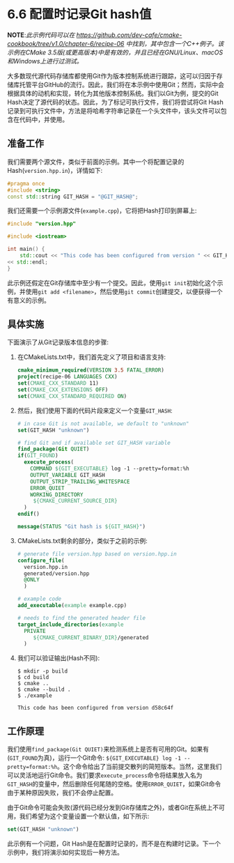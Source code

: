 # 6.6 配置时记录Git hash值

**NOTE**:*此示例代码可以在 https://github.com/dev-cafe/cmake-cookbook/tree/v1.0/chapter-6/recipe-06 中找到，其中包含一个C++例子。该示例在CMake 3.5版(或更高版本)中是有效的，并且已经在GNU/Linux、macOS和Windows上进行过测试。*

大多数现代源代码存储库都使用Git作为版本控制系统进行跟踪，这可以归因于存储库托管平台GitHub的流行。因此，我们将在本示例中使用Git；然而，实际中会根据具体的动机和实现，转化为其他版本控制系统。我们以Git为例，提交的Git Hash决定了源代码的状态。因此，为了标记可执行文件，我们将尝试将Git Hash记录到可执行文件中，方法是将哈希字符串记录在一个头文件中，该头文件可以包含在代码中，并使用。

## 准备工作

我们需要两个源文件，类似于前面的示例。其中一个将配置记录的Hash(`version.hpp.in`)，详情如下:

```c++
#pragma once
#include <string>
const std::string GIT_HASH = "@GIT_HASH@";
```

我们还需要一个示例源文件(`example.cpp`)，它将把Hash打印到屏幕上:

```c++
#include "version.hpp"

#include <iostream>

int main() {
	std::cout << "This code has been configured from version " << GIT_HASH
<< std::endl;
}
```

此示例还假定在Git存储库中至少有一个提交。因此，使用`git init`初始化这个示例，并使用`git add <filename>`，然后使用`git commit`创建提交，以便获得一个有意义的示例。

## 具体实施

下面演示了从Git记录版本信息的步骤:

1. 在CMakeLists.txt中，我们首先定义了项目和语言支持:

   ```cmake
   cmake_minimum_required(VERSION 3.5 FATAL_ERROR)
   project(recipe-06 LANGUAGES CXX)
   set(CMAKE_CXX_STANDARD 11)
   set(CMAKE_CXX_EXTENSIONS OFF)
   set(CMAKE_CXX_STANDARD_REQUIRED ON)
   ```

2. 然后，我们使用下面的代码片段来定义一个变量`GIT_HASH`:

   ```cmake
   # in case Git is not available, we default to "unknown"
   set(GIT_HASH "unknown")
   
   # find Git and if available set GIT_HASH variable
   find_package(Git QUIET)
   if(GIT_FOUND)
     execute_process(
       COMMAND ${GIT_EXECUTABLE} log -1 --pretty=format:%h
       OUTPUT_VARIABLE GIT_HASH
       OUTPUT_STRIP_TRAILING_WHITESPACE
       ERROR_QUIET
       WORKING_DIRECTORY
       	${CMAKE_CURRENT_SOURCE_DIR}
     )
   endif()
   
   message(STATUS "Git hash is ${GIT_HASH}")
   ```

3. CMakeLists.txt剩余的部分，类似于之前的示例:

   ```cmake
   # generate file version.hpp based on version.hpp.in
   configure_file(
     version.hpp.in
     generated/version.hpp
     @ONLY
     )
   
   # example code
   add_executable(example example.cpp)
   
   # needs to find the generated header file
   target_include_directories(example
     PRIVATE
     	${CMAKE_CURRENT_BINARY_DIR}/generated
     )
   ```

4. 我们可以验证输出(Hash不同):

   ```shell
   $ mkdir -p build
   $ cd build
   $ cmake ..
   $ cmake --build .
   $ ./example
   
   This code has been configured from version d58c64f
   ```

## 工作原理

我们使用`find_package(Git QUIET)`来检测系统上是否有可用的Git。如果有(`GIT_FOUND`为真)，运行一个Git命令:
`${GIT_EXECUTABLE} log -1 --pretty=format:%h`。这个命令给出了当前提交散列的简短版本。当然，这里我们可以灵活地运行Git命令。我们要求`execute_process`命令将结果放入名为`GIT_HASH`的变量中，然后删除任何尾随的空格。使用`ERROR_QUIET`，如果Git命令由于某种原因失败，我们不会停止配置。

由于Git命令可能会失败(源代码已经分发到Git存储库之外)，或者Git在系统上不可用，我们希望为这个变量设置一个默认值，如下所示:

```cmake
set(GIT_HASH "unknown")
```

此示例有一个问题，Git Hash是在配置时记录的，而不是在构建时记录。下一个示例中，我们将演示如何实现后一种方法。

